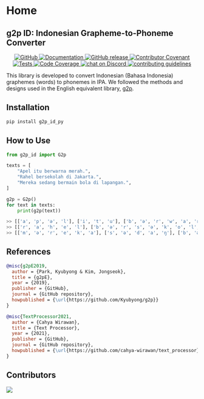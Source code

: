 # Home

## g2p ID: Indonesian Grapheme-to-Phoneme Converter

<p align="center">
    <a href="https://github.com/bookbot-kids/g2p_id/blob/main/LICENSE.md">
        <img alt="GitHub" src="https://img.shields.io/github/license/bookbot-kids/g2p_id.svg?color=blue">
    </a>
    <a href="https://bookbot-kids.github.io/g2p_id/">
        <img alt="Documentation" src="https://img.shields.io/website/http/bookbot-kids.github.io/g2p_id.svg?down_color=red&down_message=offline&up_message=online">
    </a>
    <a href="https://github.com/bookbot-kids/g2p_id/releases">
        <img alt="GitHub release" src="https://img.shields.io/github/release/bookbot-kids/g2p_id.svg">
    </a>
    <a href="https://github.com/bookbot-kids/g2p_id/blob/main/CODE_OF_CONDUCT.md">
        <img alt="Contributor Covenant" src="https://img.shields.io/badge/Contributor%20Covenant-v2.0%20adopted-ff69b4.svg">
    </a>
    <a href="https://github.com/bookbot-kids/g2p_id/actions/workflows/tests.yml">
        <img alt="Tests" src="https://github.com/bookbot-kids/g2p_id/actions/workflows/tests.yml/badge.svg">
    </a>
    <a href="https://codecov.io/gh/bookbot-kids/g2p_id">
        <img alt="Code Coverage" src="https://img.shields.io/codecov/c/github/bookbot-kids/g2p_id">
    </a>
    <a href="https://discord.gg/gqwTPyPxa6">
        <img alt="chat on Discord" src="https://img.shields.io/discord/1001447685645148169?logo=discord">
    </a>
    <a href="https://github.com/bookbot-kids/g2p_id/blob/main/CONTRIBUTING.md">
        <img alt="contributing guidelines" src="https://img.shields.io/badge/contributing-guidelines-brightgreen">
    </a>
</p>

This library is developed to convert Indonesian (Bahasa Indonesia) graphemes (words) to phonemes in IPA. We followed the methods and designs used in the English equivalent library, [g2p](https://github.com/Kyubyong/g2p).

## Installation

```bash
pip install g2p_id_py
```

## How to Use

```py
from g2p_id import G2p

texts = [
    "Apel itu berwarna merah.",
    "Rahel bersekolah di Jakarta.",
    "Mereka sedang bermain bola di lapangan.",
]

g2p = G2p()
for text in texts:
    print(g2p(text))

>> [['a', 'p', 'ə', 'l'], ['i', 't', 'u'], ['b', 'ə', 'r', 'w', 'a', 'r', 'n', 'a'], ['m', 'e', 'r', 'a', 'h'], ['.']]
>> [['r', 'a', 'h', 'e', 'l'], ['b', 'ə', 'r', 's', 'ə', 'k', 'o', 'l', 'a', 'h'], ['d', 'i'], ['dʒ', 'a', 'k', 'a', 'r', 't', 'a'], ['.']]
>> [['m', 'ə', 'r', 'e', 'k', 'a'], ['s', 'ə', 'd', 'a', 'ŋ'], ['b', 'ə', 'r', 'm', 'a', 'i', 'n'], ['b', 'o', 'l', 'a'], ['d', 'i'], ['l', 'a', 'p', 'a', 'ŋ', 'a', 'n'], ['.']]
```

## References

```bib
@misc{g2pE2019,
  author = {Park, Kyubyong & Kim, Jongseok},
  title = {g2pE},
  year = {2019},
  publisher = {GitHub},
  journal = {GitHub repository},
  howpublished = {\url{https://github.com/Kyubyong/g2p}}
}
```

```bib
@misc{TextProcessor2021,
  author = {Cahya Wirawan},
  title = {Text Processor},
  year = {2021},
  publisher = {GitHub},
  journal = {GitHub repository},
  howpublished = {\url{https://github.com/cahya-wirawan/text_processor}}
}
```

## Contributors

<a href="https://github.com/w11wo/g2p_id/graphs/contributors">
  <img src="https://contrib.rocks/image?repo=w11wo/g2p_id" />
</a>